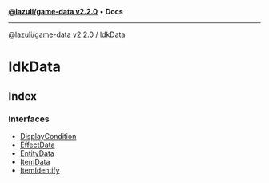 [**@lazuli/game-data v2.2.0**](../../README.md) • **Docs**

***

[@lazuli/game-data v2.2.0](../../globals.md) / ldkData

# ldkData

## Index

### Interfaces

- [DisplayCondition](interfaces/DisplayCondition.md)
- [EffectData](interfaces/EffectData.md)
- [EntityData](interfaces/EntityData.md)
- [ItemData](interfaces/ItemData.md)
- [ItemIdentify](interfaces/ItemIdentify.md)
